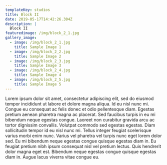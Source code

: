 ```yaml
---
templateKey: studios
title: Block II
date: 2019-05-17T14:42:26.304Z
description: |
  Block II
featuredimage: /img/block_2_1.jpg
gallery_image:
  - image: /img/block_2_1.jpg
    title: Sample Image 1
  - image: /img/block_2_2.jpg
    title: Sample Image 2
  - image: /img/block_2_3.jpg
    title: Sample Image 3
  - image: /img/block_2_4.jpg
    title: Sample Image 4
  - image: /img/block_2_5.jpg
    title: Sample Image 5
---
```

Lorem ipsum dolor sit amet, consectetur adipiscing elit, sed do eiusmod tempor incididunt ut labore et dolore magna aliqua. Id eu nisl nunc mi. Congue eu consequat ac felis donec et odio pellentesque diam. Egestas pretium aenean pharetra magna ac placerat. Sed faucibus turpis in eu mi bibendum neque egestas congue. Laoreet non curabitur gravida arcu ac tortor dignissim convallis. Volutpat commodo sed egestas egestas. Diam sollicitudin tempor id eu nisl nunc mi. Tellus integer feugiat scelerisque varius morbi enim nunc. Varius vel pharetra vel turpis nunc eget lorem dolor sed. Eu mi bibendum neque egestas congue quisque egestas diam in. Eu feugiat pretium nibh ipsum consequat nisl vel pretium lectus. Quis hendrerit dolor magna eget est. Bibendum neque egestas congue quisque egestas diam in. Augue lacus viverra vitae congue eu.

